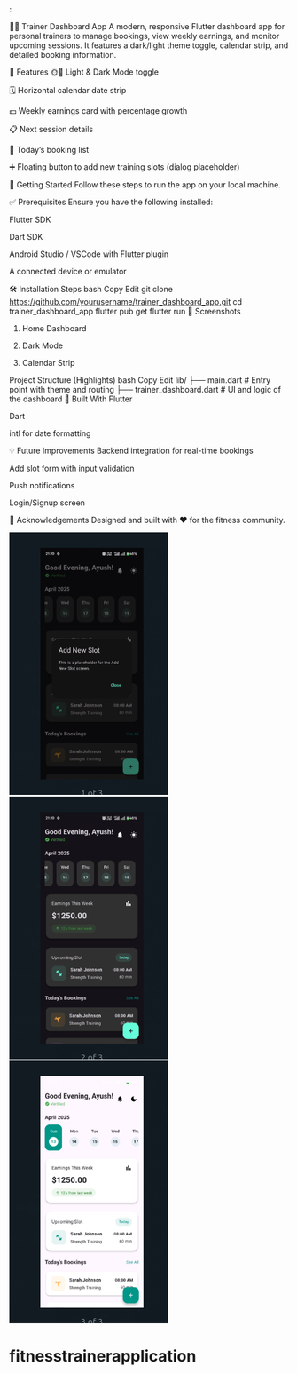 :

🏋️‍♂️ Trainer Dashboard App
A modern, responsive Flutter dashboard app for personal trainers to manage bookings, view weekly earnings, and monitor upcoming sessions. It features a dark/light theme toggle, calendar strip, and detailed booking information.

📱 Features
🌞🌚 Light & Dark Mode toggle

🗓️ Horizontal calendar date strip

💵 Weekly earnings card with percentage growth

📋 Next session details

📅 Today’s booking list

➕ Floating button to add new training slots (dialog placeholder)

🚀 Getting Started
Follow these steps to run the app on your local machine.

✅ Prerequisites
Ensure you have the following installed:

Flutter SDK

Dart SDK

Android Studio / VSCode with Flutter plugin

A connected device or emulator

🛠️ Installation Steps
bash
Copy
Edit
git clone https://github.com/yourusername/trainer_dashboard_app.git
cd trainer_dashboard_app
flutter pub get
flutter run
📸 Screenshots
1. Home Dashboard

2. Dark Mode

3. Calendar Strip

Project Structure (Highlights)
bash
Copy
Edit
lib/
├── main.dart             # Entry point with theme and routing
├── trainer_dashboard.dart # UI and logic of the dashboard
🧠 Built With
Flutter

Dart

intl for date formatting

💡 Future Improvements
Backend integration for real-time bookings

Add slot form with input validation

Push notifications

Login/Signup screen

🙌 Acknowledgements
Designed and built with ❤️ for the fitness community.

![Alt Text](screenshotss/image1.png)
![Alt Text](screenshotss/image2.png)
![Alt Text](screenshotss/image3.png)
# fitnesstrainerapplication
